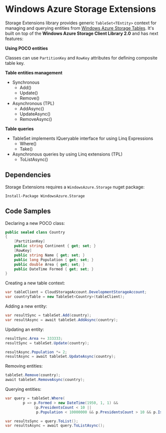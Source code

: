 # Windows Azure Storage Extensions

Storage Extensions library provides generic `TableSet<TEntity>` context for managing and querying entities from [Windows Azure Storage Tables](http://blogs.msdn.com/b/windowsazurestorage/archive/2012/11/06/windows-azure-storage-client-library-2-0-tables-deep-dive.aspx).
It's built on top of the **Windows Azure Storage Client Library 2.0** and has next features:

**Using POCO entities**

Classes can use `PartitionKey` and `RowKey` attributes for defining composite table key.

**Table entities management**

  * Synchronous
      * Add()
      * Update()
      * Remove()
  * Asynchronous (TPL)
      * AddAsync()
      * UpdateAsync()
      * RemoveAsync()

**Table queries**

  * TableSet implements IQueryable interface for using Linq Expressions
     * Where()
     * Take()
  * Asynchronous queries by using Linq extensions (TPL)
     * ToListAsync()

## Dependencies
Storage Extensions requires a `WindowsAzure.Storage` nuget package:
```shell
Install-Package WindowsAzure.Storage
```

## Code Samples

Declaring a new POCO class:

```csharp
public sealed class Country
{
    [PartitionKey]
    public string Continent { get; set; }
    [RowKey]
    public string Name { get; set; }
    public long Population { get; set; }
    public double Area { get; set; }
    public DateTime Formed { get; set; }
}
```

Creating a new table context:

```csharp
var tableClient = CloudStorageAccount.DevelopmentStorageAccount;
var countryTable = new TableSet<Country>(tableClient);
```

Adding a new entity:

```csharp
var resultSync = tableSet.Add(country);
var resultAsync = await tableSet.AddAsync(country);
```

Updating an entity:

```csharp
resultSync.Area += 333333;
resultSync = tableSet.Update(country);

resultAsync.Population *= 2;
resultAsync = await tableSet.UpdateAsync(country);
```

Removing entities:

```csharp
tableSet.Remove(country);
await tableSet.RemoveAsync(country);
```

Querying entities:

```csharp
var query = tableSet.Where(
        p => p.Formed > new DateTime(1950, 1, 1) &&
             (p.PresidentsCount < 10 ||
              p.Population < 10000000 && p.PresidentsCount > 10 && p.IsExists));

var resultsSync = query.ToList();
var resultsAsync = await query.ToListAsync();
```
